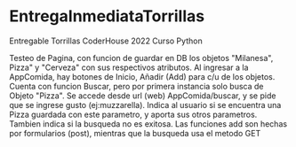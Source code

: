 # EntregaInmediataTorrillas

 Entregable Torrillas CoderHouse 2022 Curso Python

Testeo de Pagina, con funcion de guardar en DB los objetos "Milanesa", Pizza" y "Cerveza" con sus respectivos atributos.
Al ingresar a la AppComida, hay botones de Inicio, Añadir (Add) para c/u de los objetos.
Cuenta con funcion Buscar, pero por primera instancia solo busca de Objeto "Pizza". Se accede desde url (web) AppComida/buscar, y se pide que se ingrese gusto (ej:muzzarella). Indica al usuario si se encuentra una Pizza guardada con este parametro, y aporta sus otros parametros. Tambien indica si la busqueda no es exitosa.
Las funciones add son hechas por formularios (post), mientras que la busqueda usa el metodo GET
